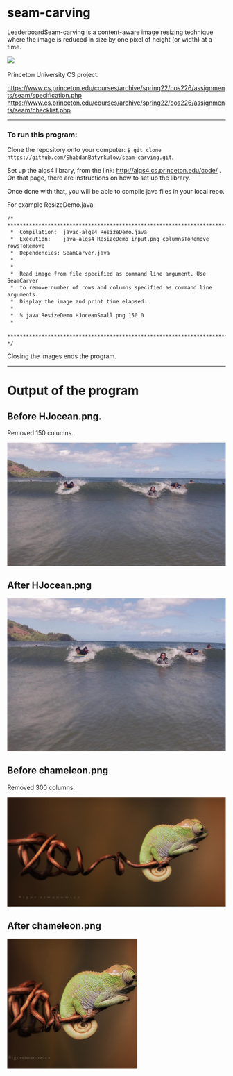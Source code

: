# seam-carving
LeaderboardSeam-carving is a content-aware image resizing technique where the image is reduced in size by one pixel of height (or width) at a time.

<img src="https://github.com/andrewdcampbell/seam-carving/blob/master/demos/visuals/lake_shrink.gif" width="900">

Princeton University CS project.

https://www.cs.princeton.edu/courses/archive/spring22/cos226/assignments/seam/specification.php
https://www.cs.princeton.edu/courses/archive/spring22/cos226/assignments/seam/checklist.php

---

### To run this program:
Clone the repository onto your computer: `$ git clone https://github.com/ShabdanBatyrkulov/seam-carving.git`.

Set up the algs4 library, from the link:
http://algs4.cs.princeton.edu/code/ .
On that page, there are instructions on how to set up the library. 

Once done with that, you will be able to compile java files in your local repo.

For example ResizeDemo.java:
```
/* *****************************************************************************
 *  Compilation:  javac-algs4 ResizeDemo.java
 *  Execution:    java-algs4 ResizeDemo input.png columnsToRemove rowsToRemove
 *  Dependencies: SeamCarver.java
 *                
 *
 *  Read image from file specified as command line argument. Use SeamCarver
 *  to remove number of rows and columns specified as command line arguments.
 *  Display the image and print time elapsed.
 *
 *  % java ResizeDemo HJoceanSmall.png 150 0
 *
 **************************************************************************** */
 ```

Closing the images ends the program.

---

# Output of the program
## Before HJocean.png.      
Removed 150 columns.

![Before](https://github.com/ShabdanBatyrkulov/seam-carving/blob/main/output/Before_HJocean.png)
## After HJocean.png
![After](https://github.com/ShabdanBatyrkulov/seam-carving/blob/main/output/After_HJocean.png)


## Before chameleon.png
Removed 300 columns.

![Before](https://github.com/ShabdanBatyrkulov/seam-carving/blob/main/output/Before_chameleon.png)
## After chameleon.png
![After](https://github.com/ShabdanBatyrkulov/seam-carving/blob/main/output/After_chameleon.png)

